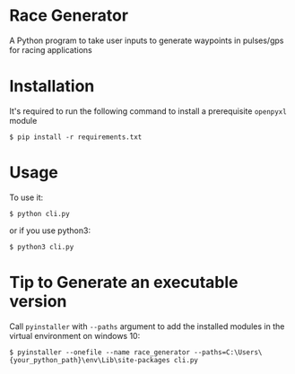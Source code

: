 # Race Generator

A Python program to take user inputs to generate waypoints in pulses/gps for racing applications


# Installation

It's required to run the following command to install a prerequisite `openpyxl` module

    $ pip install -r requirements.txt

# Usage

To use it:

    $ python cli.py

or if you use python3:

    $ python3 cli.py

# Tip to Generate an executable version

Call `pyinstaller` with `--paths` argument to add the installed modules in the virtual environment on windows 10:

    $ pyinstaller --onefile --name race_generator --paths=C:\Users\{your_python_path}\env\Lib\site-packages cli.py